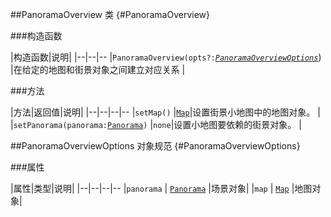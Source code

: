 ##PanoramaOverview 类 {#PanoramaOverview}

###构造函数

|构造函数|说明|
|--|--|--
|<code>PanoramaOverview(opts?:<em>[PanoramaOverviewOptions](#PanoramaOverviewOptions)</em></code>) |在给定的地图和街景对象之间建立对应关系 |

###方法

|方法|返回值|说明|
|--|--|--|--
|<code>setMap()</code> |<code>[Map](http://open.map.qq.com/javascript_v2/doc/map.html#Map)</code>|设置街景小地图中的地图对象。 |
|<code>setPanorama(panorama:[Panorama](http://open.map.qq.com/javascript_v2/doc/panorama.html#Panorama))</code> |<code>none</code>|设置小地图要依赖的街景对象。 |


##PanoramaOverviewOptions 对象规范 {#PanoramaOverviewOptions}

###属性

|属性|类型|说明|
|--|--|--|--
|<code>panorama</code> | <code>[Panorama](http://open.map.qq.com/javascript_v2/doc/panorama.html#Panorama)</code> |场景对象|
|<code>map</code> | <code>[Map](http://open.map.qq.com/javascript_v2/doc/map.html#Map)</code> |地图对象|



